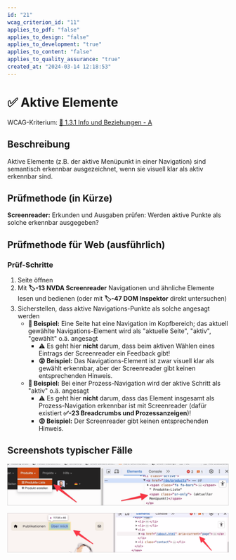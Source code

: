 ```yaml
---
id: "21"
wcag_criterion_id: "11"
applies_to_pdf: "false"
applies_to_design: "false"
applies_to_development: "true"
applies_to_content: "false"
applies_to_quality_assurance: "true"
created_at: "2024-03-14 12:18:53"
---
```


# ✅ Aktive Elemente

WCAG-Kriterium: [📜 1.3.1 Info und Beziehungen - A](..)

## Beschreibung

Aktive Elemente (z.B. der aktive Menüpunkt in einer Navigation) sind semantisch erkennbar ausgezeichnet, wenn sie visuell klar als aktiv erkennbar sind.

## Prüfmethode (in Kürze)

**Screenreader:** Erkunden und Ausgaben prüfen: Werden aktive Punkte als solche erkennbar ausgegeben?

## Prüfmethode für Web (ausführlich)

### Prüf-Schritte

1. Seite öffnen
1. Mit **🏷️-13 NVDA Screenreader** Navigationen und ähnliche Elemente lesen und bedienen (oder mit **🏷️-47 DOM Inspektor** direkt untersuchen)
1. Sicherstellen, dass aktive Navigations-Punkte als solche angesagt werden
    - **🙂 Beispiel:** Eine Seite hat eine Navigation im Kopfbereich; das aktuell gewählte Navigations-Element wird als "aktuelle Seite", "aktiv", "gewählt" o.ä. angesagt
        - ⚠️ Es geht hier **nicht** darum, dass beim aktiven Wählen eines Eintrags der Screenreader ein Feedback gibt!
        - **😡 Beispiel:** Das Navigations-Element ist zwar visuell klar als gewählt erkennbar, aber der Screenreader gibt keinen entsprechenden Hinweis.
    - **🙂 Beispiel:** Bei einer Prozess-Navigation wird der aktive Schritt als "aktiv" o.ä. angesagt
        - ⚠️ Es geht hier **nicht** darum, dass das Element insgesamt als Prozess-Navigation erkennbar ist mit Screenreader (dafür existiert **✅-23 Breadcrumbs und Prozessanzeigen**)!
        - **😡 Beispiel:** Der Screenreader gibt keinen entsprechenden Hinweis.

## Screenshots typischer Fälle

![Versteckter Text macht aktuellen Menüpunkt erkennbar im A4AA](images/versteckter-text-macht-aktuellen-menpunkt-erkennbar-im-a4aa.png)

![Markierung des aktuellen Menüpunkts mittels aria-current="page"](images/markierung-des-aktuellen-menpunkts-mittels-aria-currentpage.png)